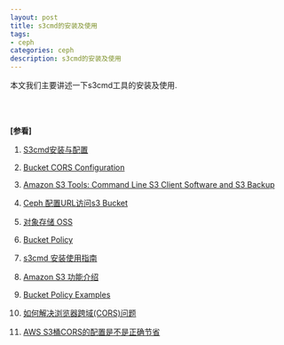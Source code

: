 ```yaml
---
layout: post
title: s3cmd的安装及使用
tags:
- ceph
categories: ceph
description: s3cmd的安装及使用
---
```




本文我们主要讲述一下s3cmd工具的安装及使用.

<!-- more -->




<br />
<br />

**[参看]**

1. [S3cmd安装与配置](http://s3docs.nie.netease.com/docs/chapter3/section2.html)

2. [Bucket CORS Configuration](https://s3browser.com/s3-bucket-cors-configuration.aspx)

3. [Amazon S3 Tools: Command Line S3 Client Software and S3 Backup](https://s3tools.org/download)

4. [Ceph 配置URL访问s3 Bucket](https://blog.csdn.net/baidu_26495369/article/details/81383513)

5. [对象存储 OSS](https://help.aliyun.com/document_detail/32002.html)

6. [Bucket Policy](https://developer.huawei.com/ict/cn/doc/Object_Storage_Service_API_zh_p/zh-cn_topic_0016616556.html)

7. [s3cmd 安装使用指南](https://www.cnblogs.com/zhyg6516/archive/2011/09/02/2163933.html)

8. [Amazon S3 功能介绍](https://www.cnblogs.com/Scott007/archive/2013/06/04/3118000.html)

9. [Bucket Policy Examples](https://docs.aws.amazon.com/AmazonS3/latest/dev/example-bucket-policies.html)

10. [如何解决浏览器跨域(CORS)问题](https://cloud.baidu.com/doc/BOS/BestPractise/30.5C.D7.C7.58.51.D7.38.9C.80.6A.8D.A6.AE.2B.A1.16.60.html)

11. [AWS S3桶CORS的配置是不是正确节省](http://www.it1352.com/72458.html)

<br />
<br />
<br />

